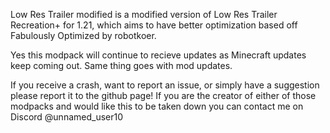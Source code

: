 Low Res Trailer modified is a modified version of Low Res Trailer Recreation+ for 1.21, which aims to have better optimization based off Fabulously Optimized by robotkoer.

Yes this modpack will continue to recieve updates as Minecraft updates keep coming out. Same thing goes with mod updates.

If you receive a crash, want to report an issue, or simply have a suggestion please report it to the github page!
If you are the creator of either of those modpacks and would like this to be taken down you can contact me on Discord 
@unnamed_user10
